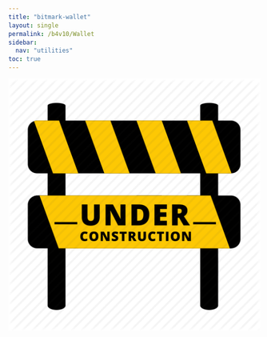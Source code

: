 ```yaml
---
title: "bitmark-wallet"
layout: single
permalink: /b4v10/Wallet
sidebar:
  nav: "utilities"
toc: true
---
```



![Under Construction](/assets/images/ico_under_construction_512.png)